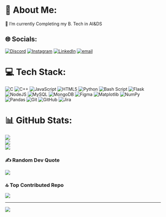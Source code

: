 # 💫 About Me:
🔭 I’m currently Completing my B. Tech in AI&DS


## 🌐 Socials:
[![Discord](https://img.shields.io/badge/Discord-%237289DA.svg?logo=discord&logoColor=white)](https://discord.gg/712290794471686195) [![Instagram](https://img.shields.io/badge/Instagram-%23E4405F.svg?logo=Instagram&logoColor=white)](https://instagram.com/rakeshyadav___19) [![LinkedIn](https://img.shields.io/badge/LinkedIn-%230077B5.svg?logo=linkedin&logoColor=white)](https://linkedin.com/in/RakeshYadav) [![email](https://img.shields.io/badge/Email-D14836?logo=gmail&logoColor=white)](mailto:rakeshyadavry087@gmail.com) 

# 💻 Tech Stack:
![C](https://img.shields.io/badge/c-%2300599C.svg?style=for-the-badge&logo=c&logoColor=white) ![C++](https://img.shields.io/badge/c++-%2300599C.svg?style=for-the-badge&logo=c%2B%2B&logoColor=white) ![JavaScript](https://img.shields.io/badge/javascript-%23323330.svg?style=for-the-badge&logo=javascript&logoColor=%23F7DF1E) ![HTML5](https://img.shields.io/badge/html5-%23E34F26.svg?style=for-the-badge&logo=html5&logoColor=white) ![Python](https://img.shields.io/badge/python-3670A0?style=for-the-badge&logo=python&logoColor=ffdd54) ![Bash Script](https://img.shields.io/badge/bash_script-%23121011.svg?style=for-the-badge&logo=gnu-bash&logoColor=white) ![Flask](https://img.shields.io/badge/flask-%23000.svg?style=for-the-badge&logo=flask&logoColor=white) ![NodeJS](https://img.shields.io/badge/node.js-6DA55F?style=for-the-badge&logo=node.js&logoColor=white) ![MySQL](https://img.shields.io/badge/mysql-4479A1.svg?style=for-the-badge&logo=mysql&logoColor=white) ![MongoDB](https://img.shields.io/badge/MongoDB-%234ea94b.svg?style=for-the-badge&logo=mongodb&logoColor=white) ![Figma](https://img.shields.io/badge/figma-%23F24E1E.svg?style=for-the-badge&logo=figma&logoColor=white) ![Matplotlib](https://img.shields.io/badge/Matplotlib-%23ffffff.svg?style=for-the-badge&logo=Matplotlib&logoColor=black) ![NumPy](https://img.shields.io/badge/numpy-%23013243.svg?style=for-the-badge&logo=numpy&logoColor=white) ![Pandas](https://img.shields.io/badge/pandas-%23150458.svg?style=for-the-badge&logo=pandas&logoColor=white) ![Git](https://img.shields.io/badge/git-%23F05033.svg?style=for-the-badge&logo=git&logoColor=white) ![GitHub](https://img.shields.io/badge/github-%23121011.svg?style=for-the-badge&logo=github&logoColor=white) ![Jira](https://img.shields.io/badge/jira-%230A0FFF.svg?style=for-the-badge&logo=jira&logoColor=white)
# 📊 GitHub Stats:
![](https://github-readme-stats.vercel.app/api?username=Rakeshyadav-19&theme=nord&hide_border=false&include_all_commits=false&count_private=false)<br/>
![](https://nirzak-streak-stats.vercel.app/?user=Rakeshyadav-19&theme=nord&hide_border=false)<br/>
![](https://github-readme-stats.vercel.app/api/top-langs/?username=Rakeshyadav-19&theme=nord&hide_border=false&include_all_commits=false&count_private=false&layout=compact)

### ✍️ Random Dev Quote
![](https://quotes-github-readme.vercel.app/api?type=horizontal&theme=radical)

### 🔝 Top Contributed Repo
![](https://github-contributor-stats.vercel.app/api?username=Rakeshyadav-19&limit=5&theme=dark&combine_all_yearly_contributions=true)

---
[![](https://visitcount.itsvg.in/api?id=Rakeshyadav-19&icon=0&color=0)](https://visitcount.itsvg.in)

<!-- Proudly created with GPRM ( https://gprm.itsvg.in ) -->
